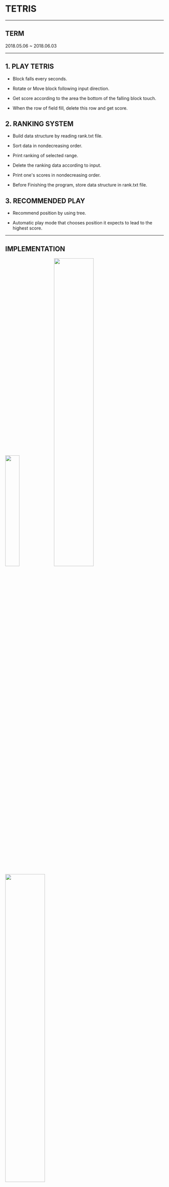 TETRIS
===

---

**TERM**
---
2018.05.06 ~ 2018.06.03

---

**1. PLAY TETRIS**
---


* Block falls every seconds.

* Rotate or Move block following input direction.

* Get score according to the area the bottom of the falling block touch.

* When the row of field fill, delete this row and get score. 



**2. RANKING SYSTEM**
---


* Build data structure by reading rank.txt file.

* Sort data in nondecreasing order.

* Print ranking of selected range.

* Delete the ranking data according to input.

* Print one's scores in nondecreasing order.

* Before Finishing the program, store data structure in rank.txt file.



**3. RECOMMENDED PLAY**
---

* Recommend position by using tree.

* Automatic play mode that chooses position it expects to lead to the highest score.

---

**IMPLEMENTATION**
---


<img src="https://user-images.githubusercontent.com/30820487/50970843-e0bd8200-1525-11e9-968d-970fad3c8272.png" width="30%" height="30%">

<img src="https://user-images.githubusercontent.com/30820487/50970586-2168cb80-1525-11e9-80b7-c0167d99aa2e.png" width="50%" height="50%">

<img src="https://user-images.githubusercontent.com/30820487/50970625-3b0a1300-1525-11e9-93e2-4091d08fd5d6.png" width="50%" height="50%">

<img src="https://user-images.githubusercontent.com/30820487/50970658-57a64b00-1525-11e9-965e-15b2255793ed.png" width="50%" height="50%">

<img src="https://user-images.githubusercontent.com/30820487/50970854-ed41da80-1525-11e9-98c1-ffbc6ec7cd56.png" width="40%" height="40%">

---

**IDEA FOR RANKING SYSTEM**
---

*DATA STRUCTURE*

<img src="https://user-images.githubusercontent.com/30820487/50973733-eec2d100-152c-11e9-93fb-e9a00df6b868.png" width="40%" height="40%">

"search" is defined constant.

<img src="https://user-images.githubusercontent.com/30820487/50973835-334e6c80-152d-11e9-8b47-8ca72949670c.png" width="50%" height="50%">

Wine circle sign indicates the node that is stored in "Head"->link.

Unlike arrays, Linked-list has disadvantage of not being able to refer to intermediate node.

By using above data structure, I tried to solving this advantage.

*ALGORITHM*

* Insertion / Deletion:

  * Find the approximate position by looking over "Head->link" list.

  * Start from one of "Head->link" list, find the exact position.

  * After insertion or deletion , adjust "Head->link" list.


* Print ranking of selected range(x,y):

  * Find the approximate x position by looking over "Head->link" list.

  * Start from one of "Head->link" list, find the exact x position.

  * From x position, print node information as following the linked-list until arriving at y.


---

**IDEA FOR AUTOMATIC PLAY**
---

*DATA STRUCTURE*

<img src="https://user-images.githubusercontent.com/30820487/50974468-a3112700-152e-11e9-9126-51c274371456.png" width="60%" height="60%">

<img src="https://user-images.githubusercontent.com/30820487/50974578-e8cdef80-152e-11e9-8287-34aae11196e4.png" width="40%" height="40%">

**lv**: depth of node in tree.

**max_h**: maximum height of the blocks.

**num array**: store the number of blocks for each height.

**h array**: store the number of blocks for each col.



**Example**

<img src="https://user-images.githubusercontent.com/30820487/50975301-942b7400-1530-11e9-9dd7-4b20b13b2e0f.png" width="50%" height="50%">


Without storing entire field, I can expect how the block stacks up by looking over "h" array and whether or not any row can be full by looking over "num" array.

I tried to come up with node structure that uses memory efficiently.


*ALGORITHM*

* Do deeper predictions only about the next situation that is judged to result in a high score.

* In this process, I did not build tree. Instead, by recursive function call, I anticipate the dipper prediction.

* I accept the potential if...

  * delete one or more lines

  * make blank less than or equal to that of the status of max score.

  * generate score that is higher than the previous max score

  * generate score that is equal to max score but create smaller number of blank spaces or lower max_h.
